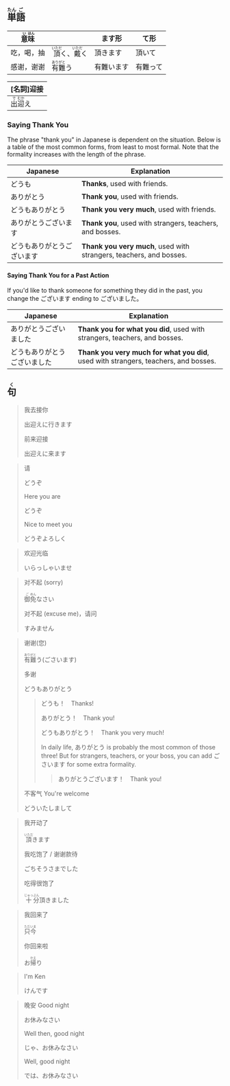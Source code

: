 ## <ruby>単<rt>たん</rt>語<rt>ご</rt></ruby>

| <ruby>意<rt>い</rt>味<rt>ほん</rt></ruby> |                                                              | ます形     | て形     |
| ----------------------------------------- | ------------------------------------------------------------ | ---------- | -------- |
| 吃，喝，抽                                | <ruby>頂<rt>いただ</rt>く</ruby>、<ruby>戴<rt>いただ</rt>く</ruby> | 頂きます   | 頂いて   |
| 感谢，谢谢                                | <ruby>有<rt>あり</rt>難<rt>がと</rt>う</ruby>                | 有難います | 有難って |

| [名詞]迎接                                  |
| ------------------------------------------- |
| <ruby>出<rt>で</rt>迎<rt>むか</rt>え</ruby> |



### Saying Thank You

The phrase "thank you" in Japanese is dependent on the situation.  Below is a table of the most common forms, from least to most formal.  Note that the formality increases with the length of the phrase.

| Japanese                   | Explanation                                                  |
| -------------------------- | ------------------------------------------------------------ |
| どうも                     | **Thanks**, used with friends.                               |
| ありがとう                 | **Thank you**, used with friends.                            |
| どうもありがとう           | **Thank you very much**, used with friends.                  |
| ありがとうございます       | **Thank you**, used with strangers, teachers, and bosses.    |
| どうもありがとうございます | **Thank you very much**, used with strangers, teachers, and bosses. |

#### Saying Thank You for a Past Action

If you'd like to thank someone for something they did in the past, you change the ございます ending to ございました。

| Japanese                     | Explanation                                                  |
| ---------------------------- | ------------------------------------------------------------ |
| ありがとうございました       | **Thank you for what you did**, used with strangers, teachers, and bosses. |
| どうもありがとうございました | **Thank you very much for what you did**, used with strangers, teachers, and bosses. |



## <ruby>句<rt>く</rt></ruby>

> 我去接你
>
> 出迎えに行きます
>
> 前来迎接
>
> 出迎えに来ます

> 请
>
> どうぞ
>
> Here you are
>
> どうぞ
>
> Nice to meet you
>
> どうぞよろしく

> 欢迎光临
>
> いらっしゃいませ

> 对不起 (sorry)
>
> <ruby>御<rt>ご</rt>免<rt>めん</rt></ruby>なさい
>
> 对不起 (excuse me)，请问
>
> すみません

> 谢谢(您)
>
> <ruby>有<rt>あり</rt>難<rt>がと</rt>う</ruby>(ごさいます)
>
> 多谢
>
> どうもありがとう
>
> > どうも！　Thanks!
> >
> > ありがとう！　Thank you!
> >
> > どうもありがとう！　Thank you very much!
> >
> > In daily life, ありがとう is probably the most common of those three! But for strangers, teachers, or your boss, you can add ごさいます for some extra formality.
> >
> > > ありがとうございます！　Thank you!
>
> 不客气 You're welcome
>
> どういたしまして

> 我开动了
>
> <ruby>頂<rt>いただ</rt>き</ruby>ます
>
> 我吃饱了 / 谢谢款待
>
> ごちそうさまでした
>
> 吃得很饱了
>
> <ruby>十<rt>じゅっ</rt>分<rt>ぶん</rt></ruby>頂きました

> 我回来了
>
> <ruby>只<rt>ただ</rt>今<rt>いま</rt></ruby>
>
> 你回来啦
>
> お<ruby>帰<rt>かえ</rt>り</ruby>

> I'm Ken
>
> けんです

> 晚安 Good night
>
> お休みなさい
>
> Well then, good night
>
> じゃ、お休みなさい
>
> Well, good night
>
> では、お休みなさい
